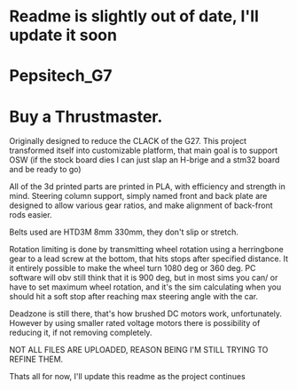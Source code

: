# Readme is slightly out of date, I'll update it soon

# Pepsitech_G7
# Buy a Thrustmaster.

Originally designed to reduce the CLACK of the G27. This project transformed itself into customizable platform, that main goal is to support OSW (if the stock board dies I can just slap an H-brige and a stm32 board and be ready to go)

All of the 3d printed parts are printed in PLA, with efficiency and strength in mind. Steering column support, simply named front and back plate are designed to allow various gear ratios, and make alignment of back-front rods easier.

Belts used are HTD3M 8mm 330mm, they don't slip or stretch.

Rotation limiting is done by transmitting wheel rotation using a herringbone gear to a lead screw at the bottom, that hits stops after specified distance. It it entirely possible to make the wheel turn 1080 deg or 360 deg.
PC software will obv still think that it is 900 deg, but in most sims you can/ or have to set maximum wheel rotation, and it's the sim calculating when you should hit a soft stop after reaching max steering angle with the car.

Deadzone is still there, that's how brushed DC motors work, unfortunately. However by using smaller rated voltage motors there is possibility of reducing it, if not removing completely.

NOT ALL FILES ARE UPLOADED, REASON BEING I'M STILL TRYING TO REFINE THEM.

Thats all for now, I'll update this readme as the project continues

